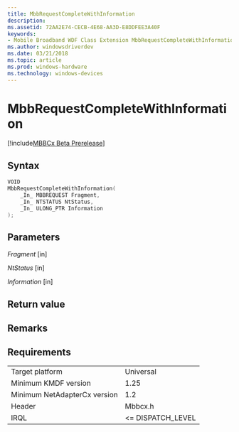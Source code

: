 ```yaml
---
title: MbbRequestCompleteWithInformation
description: 
ms.assetid: 72AA2E74-CECB-4E68-AA3D-E8DDFEE3A40F
keywords:
- Mobile Broadband WDF Class Extension MbbRequestCompleteWithInformation, MBBCx MbbRequestCompleteWithInformation
ms.author: windowsdriverdev
ms.date: 03/21/2018
ms.topic: article
ms.prod: windows-hardware
ms.technology: windows-devices
---
```


# MbbRequestCompleteWithInformation

[!include[MBBCx Beta Prerelease](../mbbcx-beta-prerelease.md)]



## Syntax

```C++
VOID
MbbRequestCompleteWithInformation(
    _In_ MBBREQUEST Fragment,
    _In_ NTSTATUS NtStatus,
    _In_ ULONG_PTR Information
);
```

## Parameters

*Fragment* [in]  


*NtStatus* [in]  


*Information* [in]  


## Return value


## Remarks


## Requirements

|     |     |
| --- | --- |
| Target platform | Universal |
| Minimum KMDF version | 1.25 |
| Minimum NetAdapterCx version | 1.2 |
| Header | Mbbcx.h |
| IRQL | <= DISPATCH_LEVEL |